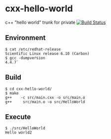 # cxx-hello-world
c++ "hello world" trunk for private
[![Build Status](https://travis-ci.org/ori-ken/cxx-hello-world.svg?branch=master)](https://travis-ci.org/ori-ken/cxx-hello-world)
## Environment
```
$ cat /etc/redhat-release
Scientific Linux release 6.10 (Carbon)
$ gcc -dumpversion
4.4.7`
```

## Build
```
$ cd cxx-hello-world/
$ make
g++    -c src/main.cxx -o src/main.o
g++     src/main.o -o src/HelloWorld
``` 

## Execute
```
$ ./src/HelloWorld
Hello world2
```

